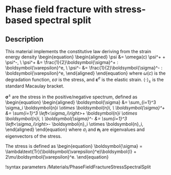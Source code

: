 # Phase field fracture with stress-based spectral split

## Description

This material implements the constitutive law deriving from the strain energy density
\begin{equation}
  \begin{aligned}
    \psi &= \omega(c) \psi^+ + \psi^-, \\
    \psi^+ &= \frac{1}{2}\boldsymbol{\sigma}^+ : \boldsymbol{\varepsilon}^e, \\
    \psi^- &= \frac{1}{2}\boldsymbol{\sigma}^- : \boldsymbol{\varepsilon}^e,
  \end{aligned}
\end{equation}
where $\omega(c)$ is the degradation function, $\varepsilon{\sigma}$ is the stress, and $\boldsymbol{\varepsilon}^e$ is the elastic strain. $\left< \cdot \right>_\pm$ is the standard Macaulay bracket.

$\boldsymbol{\sigma}^\pm$ are the stress in the positive/negative spectrum, defined as
\begin{equation}
  \begin{aligned}
    \boldsymbol{\sigma} &= \sum_{i=1}^3 \sigma_i \boldsymbol{n}_i \otimes \boldsymbol{n}_i, \\
    \boldsymbol{\sigma}^+ &= \sum_{i=1}^3 \left<\sigma_i\right>_+ \boldsymbol{n}_i \otimes \boldsymbol{n}_i, \\
    \boldsymbol{\sigma}^- &= \sum_{i=1}^3 \left<\sigma_i\right>_- \boldsymbol{n}_i \otimes \boldsymbol{n}_i,
  \end{aligned}
\end{equation}
where $\sigma_i$ and $\boldsymbol{n}_i$ are eigenvalues and eigenvectors of the stress.

The stress is defined as
\begin{equation}
  \boldsymbol{\sigma} = \lambda\text{Tr}(\boldsymbol{\varepsilon}^e)\boldsymbol{I} + 2\mu\boldsymbol{\varepsilon}^e.
\end{equation}

!syntax parameters /Materials/PhaseFieldFractureStressSpectralSplit
